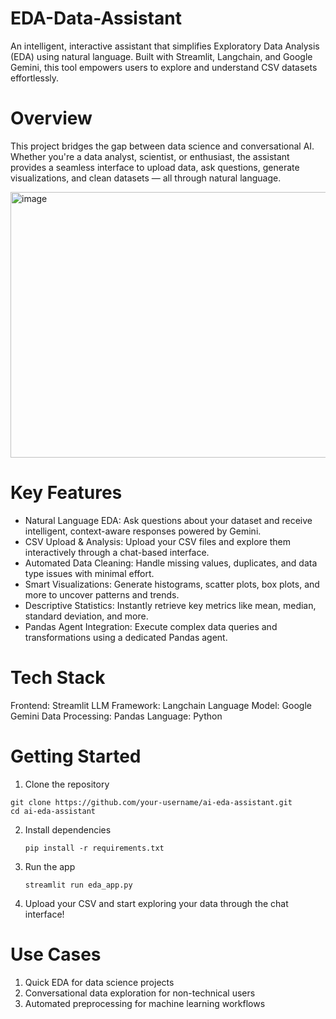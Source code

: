# EDA-Data-Assistant
An intelligent, interactive assistant that simplifies Exploratory Data Analysis (EDA) using natural language. Built with Streamlit, Langchain, and Google Gemini, this tool empowers users to explore and understand CSV datasets effortlessly.

# Overview
This project bridges the gap between data science and conversational AI. Whether you're a data analyst, scientist, or enthusiast, the assistant provides a seamless interface to upload data, ask questions, generate visualizations, and clean datasets — all through natural language.

<img width="944" height="425" alt="image" src="https://github.com/user-attachments/assets/de988c92-f267-496d-912e-085876df5f74" />

# Key Features
- Natural Language EDA: Ask questions about your dataset and receive intelligent, context-aware responses powered by Gemini.
- CSV Upload & Analysis: Upload your CSV files and explore them interactively through a chat-based interface.
- Automated Data Cleaning: Handle missing values, duplicates, and data type issues with minimal effort.
- Smart Visualizations: Generate histograms, scatter plots, box plots, and more to uncover patterns and trends.
- Descriptive Statistics: Instantly retrieve key metrics like mean, median, standard deviation, and more.
- Pandas Agent Integration: Execute complex data queries and transformations using a dedicated Pandas agent.

# Tech Stack
Frontend: Streamlit
LLM Framework: Langchain
Language Model: Google Gemini
Data Processing: Pandas
Language: Python

# Getting Started
1. Clone the repository
  ```text
  git clone https://github.com/your-username/ai-eda-assistant.git
  cd ai-eda-assistant
  ```

2. Install dependencies
   ```text
   pip install -r requirements.txt
   ```
3. Run the app
   ```text
   streamlit run eda_app.py
   ```
4. Upload your CSV and start exploring your data through the chat interface!

# Use Cases
1) Quick EDA for data science projects
2) Conversational data exploration for non-technical users
3) Automated preprocessing for machine learning workflows

